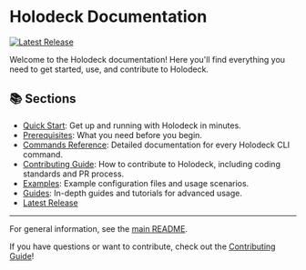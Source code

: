 # Holodeck Documentation

[![Latest Release](https://img.shields.io/github/v/release/NVIDIA/holodeck?label=latest%20release)](https://github.com/NVIDIA/holodeck/releases/latest)

Welcome to the Holodeck documentation! Here you'll find everything you need to
get started, use, and contribute to Holodeck.

## 📚 Sections

- [Quick Start](quick-start.md): Get up and running with Holodeck in minutes.
- [Prerequisites](prerequisites.md): What you need before you begin.
- [Commands Reference](commands/README.md): Detailed documentation for every
    Holodeck CLI command.
- [Contributing Guide](contributing/README.md): How to contribute to Holodeck,
    including coding standards and PR process.
- [Examples](examples/README.md): Example configuration files and usage scenarios.
- [Guides](guides/README.md): In-depth guides and tutorials for advanced usage.
- [Latest Release](https://github.com/NVIDIA/holodeck/releases/latest)

---

For general information, see the [main README](../README.md).

If you have questions or want to contribute, check out the [Contributing Guide](contributing/README.md)!
